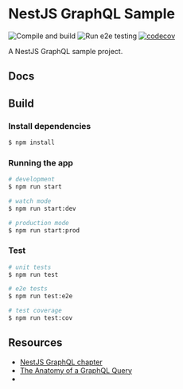 # NestJS GraphQL Sample

![Compile and build](https://github.com/hantsy/nestjs-graphql-sample/workflows/Build/badge.svg)
![Run e2e testing](https://github.com/hantsy/nestjs-graphql-sample/workflows/e2e/badge.svg)
[![codecov](https://codecov.io/gh/hantsy/nestjs-graphql-sample/branch/master/graph/badge.svg)](https://codecov.io/gh/hantsy/nestjs-graphql-sample)

A NestJS GraphQL sample project.

## Docs




## Build
### Install dependencies

```bash
$ npm install
```

### Running the app

```bash
# development
$ npm run start

# watch mode
$ npm run start:dev

# production mode
$ npm run start:prod
```

### Test

```bash
# unit tests
$ npm run test

# e2e tests
$ npm run test:e2e

# test coverage
$ npm run test:cov
```

## Resources
* [NestJS GraphQL chapter](https://docs.nestjs.com/graphql/quick-start)
* [The Anatomy of a GraphQL Query](https://www.apollographql.com/blog/the-anatomy-of-a-graphql-query-6dffa9e9e747/)
* 
